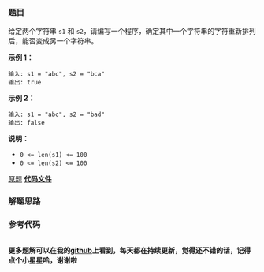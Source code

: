 ### 题目
给定两个字符串 `s1` 和 `s2`，请编写一个程序，确定其中一个字符串的字符重新排列后，能否变成另一个字符串。

**示例 1：**

    
    
    输入: s1 = "abc", s2 = "bca"
    输出: true 
    

**示例 2：**

    
    
    输入: s1 = "abc", s2 = "bad"
    输出: false
    

**说明：**

  * `0 <= len(s1) <= 100 `
  * `0 <= len(s2) <= 100 `

[原题](https://leetcode-cn.com/problems/check-permutation-lcci/)    **[代码文件]()**


### 解题思路




### 参考代码

```go


```




**更多题解可以在我的[github](https://github.com/LZH139/leetcode_Go)上看到，每天都在持续更新，觉得还不错的话，记得点个小星星哈，谢谢啦**

